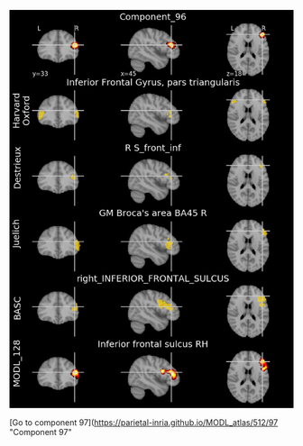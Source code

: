 


![96](preliminary/96.jpg "Component 96")

[Go to component 97](https://parietal-inria.github.io/MODL_atlas/512/97 "Component 97"